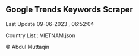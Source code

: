 

## Google Trends Keywords Scraper 
 
Last Update 09-06-2023 , 06:52:04

Country List :
VIETNAM.json



© Abdul Muttaqin 
